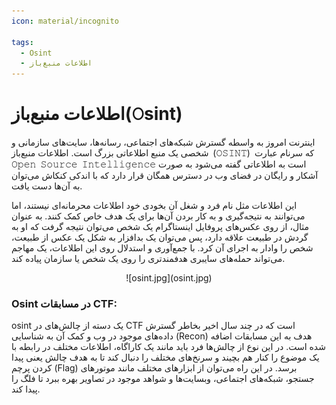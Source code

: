 ```yaml
---
icon: material/incognito

tags:
  - Osint
  - اطلاعات منبع‌باز
---
```

# اطلاعات منبع‌باز(𝙾sint)

اینترنت امروز به واسطه  گسترش شبکه‌های اجتماعی، رسانه‌ها، سایت‌های سازمانی و شخصی  یک منبع اطلاعاتی بزرگ است. اطلاعات منبع‌باز (𝙾𝚂𝙸𝙽𝚃) که سرنام عبارت  𝙾𝚙𝚎𝚗 𝚂𝚘𝚞𝚛𝚌𝚎 𝙸𝚗𝚝𝚎𝚕𝚕𝚒𝚐𝚎𝚗𝚌𝚎 است به اطلاعاتی گفته می‌شود به صورت آشکار و رایگان در فضای وب در دسترس همگان قرار دارد که با اندکی کنکاش می‌توان به آن‌ها دست یافت.

این اطلاعات مثل نام فرد و شغل آن بخودی خود اطلاعات محرمانه‌ای نیستند، اما می‌توانند به نتیجه‌گیری و به کار بردن آن‌ها برای یک هدف خاص کمک کنند. به عنوان مثال، از روی عکس‌های پروفایل اینستاگرام یک شخص می‌توان نتیجه گرفت که او به گردش در طبیعت علاقه دارد، پس می‌توان یک بدافزار به شکل یک عکس از طبیعت، شخص را وادار به اجرای آن کرد. با جمع‌آوری و استدلال روی این اطلاعات، یک مهاجم می‌تواند حمله‌های سایبری هدفمندتری را روی یک شخص یا سازمان پیاده کند.  


<center>
![osint.jpg](osint.jpg)
</center>

### Osint در مسابقات CTF:
osint یک دسته‌ از چالش‌های در CTF است که در چند سال اخیر بخاطر گسترش داده‌های موجود در وب و کمک آن به شناسایی (Recon) هدف به این مسابقات اضافه شده است.
در این نوع از چالش‌ها فرد باید مانند یک کاراگاه، اطلاعات مختلف در رابطه با یک موضوع را کنار هم بچیند و سرنخ‌های مختلف را دنبال کند تا به هدف چالش یعنی پیدا کردن پرچم (Flag) برسد. در این راه می‌توان از ابزارهای مختلف مانند موتور‌های جستجو، شبکه‌های اجتماعی، وبسایت‌ها و شواهد موجود در تصاویر بهره ببرد تا فلگ را پیدا کند. 
